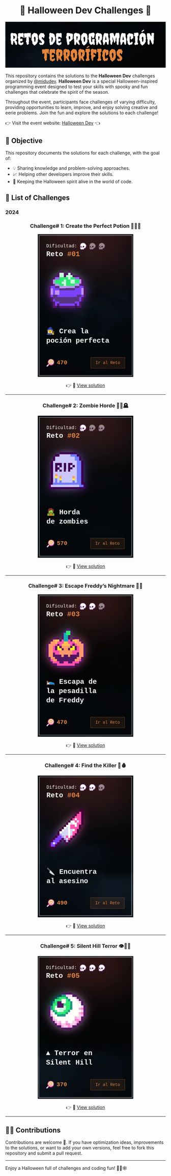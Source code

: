 <div align="center">

# 🎃 Halloween Dev Challenges 🎃

[![Retos de Programación Terroríficos](./2024/assets/header.webp)](https://www.halloween.dev/es)

</div>

This repository contains the solutions to the **Halloween Dev** challenges organized by [@midudev](https://midu.dev/). **Halloween Dev** is a special Halloween-inspired programming event designed to test your skills with spooky and fun challenges that celebrate the spirit of the season.

Throughout the event, participants face challenges of varying difficulty, providing opportunities to learn, improve, and enjoy solving creative and eerie problems. Join the fun and explore the solutions to each challenge!

👉 Visit the event website: [Halloween Dev](https://www.halloween.dev/es) 👈

## 🎯 Objective

This repository documents the solutions for each challenge, with the goal of:
- 💡 Sharing knowledge and problem-solving approaches.
- 📈 Helping other developers improve their skills.
- 👻 Keeping the Halloween spirit alive in the world of code.

## 🎃 List of Challenges

### 2024

<div align="center">

### Challenge# 1: **Create the Perfect Potion** 🧙‍♂️🍵

<a href="https://www.halloween.dev/es/retos/2024/1" target="_blank">
    <img src="./2024/assets/challenge-01.webp" alt="Challenge Description for Day 1" width="300"/>
</a>

👉 📂 [View solution](./2024/challenges/challenge-1.js)
  
</div>

---

<div align="center">

### Challenge# 2: **Zombie Horde** 🧟‍♂️🪦

<a href="https://www.halloween.dev/es/retos/2024/2" target="_blank">
    <img src="./2024/assets/challenge-02.webp" alt="Challenge Description for Day 2" width="300"/>
</a>

👉 📂 [View solution](./2024/challenges/challenge-2.js)
  
</div>

---

<div align="center">

### Challenge# 3: **Escape Freddy’s Nightmare** 🎃🌌

<a href="https://www.halloween.dev/es/retos/2024/3" target="_blank">
    <img src="./2024/assets/challenge-03.webp" alt="Challenge Description for Day 3" width="300"/>
</a>

👉 📂 [View solution](./2024/challenges/challenge-3.js)

</div>

---

<div align="center">

### Challenge# 4: **Find the Killer** 🔪🩸

<a href="https://www.halloween.dev/es/retos/2024/4" target="_blank">
    <img src="./2024/assets/challenge-04.webp" alt="Challenge Description for Day 4" width="300"/>
</a>

👉 📂 [View solution](./2024/challenges/challenge-4.js)

</div>

---

<div align="center">

### Challenge# 5: **Silent Hill Terror** 👁️🧟‍♂️

<a href="https://www.halloween.dev/es/retos/2024/5" target="_blank">
    <img src="./2024/assets/challenge-05.webp" alt="Challenge Description for Day 5" width="300"/>
</a>

👉 📂 [View solution](./2024/challenges/challenge-5.js)

</div>

---

## 🧙‍♀️ Contributions

Contributions are welcome 🎉. If you have optimization ideas, improvements to the solutions, or want to add your own versions, feel free to fork this repository and submit a pull request.

---

Enjoy a Halloween full of challenges and coding fun! 👻🎃🕸️
